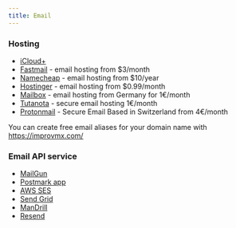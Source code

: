 ```yaml
---
title: Email
---
```


### Hosting

* [iCloud+](https://www.apple.com/cz/icloud/)
* [Fastmail](https://www.fastmail.com/) - email hosting from $3/month
* [Namecheap](https://www.namecheap.com/hosting/email/) - email hosting from $10/year
* [Hostinger](https://www.hostinger.com/email-hosting) - email hosting from $0.99/month
* [Mailbox](https://mailbox.org/en/services#e-mail-account) - email hosting from Germany for 1€/month
* [Tutanota](https://tutanota.com) - secure email hosting 1€/month
* [Protonmail](https://protonmail.com/) - Secure Email Based in Switzerland from 4€/month

You can create free email aliases for your domain name with https://improvmx.com/

### Email API service

- [MailGun](https://www.mailgun.com/)
- [Postmark app](https://postmarkapp.com/)
- [AWS SES](https://aws.amazon.com/ses/)
- [Send Grid](https://sendgrid.com/)
- [ManDrill](http://www.mandrill.com/)
- [Resend](https://resend.com/)